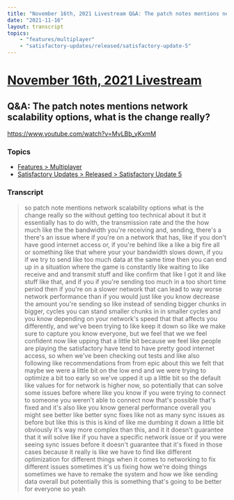 ```yaml
---
title: "November 16th, 2021 Livestream Q&A: The patch notes mentions network scalability options, what is the change really?"
date: "2021-11-16"
layout: transcript
topics:
    - "features/multiplayer"
    - "satisfactory-updates/released/satisfactory-update-5"
---
```

# [November 16th, 2021 Livestream](../2021-11-16.md)
## Q&A: The patch notes mentions network scalability options, what is the change really?
https://www.youtube.com/watch?v=MvLBb_yKxmM

### Topics
* [Features > Multiplayer](../topics/features/multiplayer.md)
* [Satisfactory Updates > Released > Satisfactory Update 5](../topics/satisfactory-updates/released/satisfactory-update-5.md)

### Transcript

> so patch note mentions network scalability options what is the change really so the without getting too technical about it but it essentially has to do with, the transmission rate and the the how much like the the bandwidth you're receiving and, sending, there's a there's an issue where if you're on a network that has, like if you don't have good internet access or, if you're behind like a like a big fire all or something like that where your your bandwidth slows down, if you if we try to send like too much data at the same time then you can end up in a situation where the game is constantly like waiting to like receive and and transmit stuff and like confirm that like I got it and like stuff like that, and if you if you're sending too much in a too short time period then if you're on a slower network that can lead to way worse network performance than if you would just like you know decrease the amount you're sending so like instead of sending bigger chunks in bigger, cycles you can stand smaller chunks in in smaller cycles and you know depending on your network's speed that that affects you differently, and we've been trying to like keep it down so like we make sure to capture you know everyone, but we feel that we we feel confident now like upping that a little bit because we feel like people are playing the satisfactory have tend to have pretty good internet access, so when we've been checking out tests and like also following like recommendations from from epic about this we felt that maybe we were a little bit on the low end and we were trying to optimize a bit too early so we've upped it up a little bit so the default like values for for network is higher now, so potentially that can solve some issues before where like you know if you were trying to connect to someone you weren't able to connect now that's possible that's fixed and it's also like you know general performance overall you might see better like better sync fixes like not as many sync issues as before but like this is this is kind of like me dumbing it down a little bit obviously it's way more complex than this, and it it doesn't guarantee that it will solve like if you have a specific network issue or if you were seeing sync issues before it doesn't guarantee that it's fixed in those cases because it really is like we have to find like different optimization for different things when it comes to networking to fix different issues sometimes it's us fixing how we're doing things sometimes we have to remake the system and how we like sending data overall but potentially this is something that's going to be better for everyone so yeah
